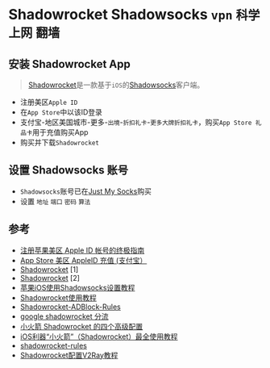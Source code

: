 # Shadowrocket Shadowsocks `vpn` `科学上网` `翻墙`

## 安装 Shadowrocket App

> [Shadowrocket](https://apps.apple.com/us/app/shadowrocket/id932747118?platform=iphone)是一款基于`iOS`的[Shadowsocks](https://shadowsocks.org/)客户端。

- 注册美区`Apple ID`
- 在`App Store`中以该ID登录
- 支付宝-地区美国城市-更多-`出境`-`折扣礼卡`-`更多大牌折扣礼卡`，购买`App Store 礼品卡`用于充值购买App
- 购买并下载`Shadowrocket`

## 设置 Shadowsocks 账号

- `Shadowsocks`账号已在[Just My Socks](https://justmysocks.com.cn)购买
- 设置 `地址` `端口` `密码` `算法`



## 参考

- [注册苹果美区 Apple ID 帐号的终极指南](https://appledi.com/appleid/)
- [App Store 美区 AppleID 充值 (支付宝）](https://zhuanlan.zhihu.com/p/591979093)
- [Shadowrocket](https://www.shadowrocketdownload.com/) [1]
- [Shadowrocket](https://liguangming.com/Shadowrocket) [2]
- [苹果iOS使用Shadowsocks设置教程](https://shadowsockshelp.github.io/Shadowsocks/ios.html)
- [Shadowrocket使用教程](https://shadowrocket.gitbook.io/shadowrocket/help)
- [Shadowrocket-ADBlock-Rules](https://github.com/h2y/Shadowrocket-ADBlock-Rules)
- [google shadowrocket 分流](https://www.google.com/search?q=shadowrocket+%E5%88%86%E6%B5%81&ei=hsjoY8KmG7mRur8PzbuzoAw&ved=0ahUKEwjCgZbu64_9AhW5iO4BHc3dDMQQ4dUDCA8&uact=5&oq=shadowrocket+%E5%88%86%E6%B5%81&gs_lcp=Cgxnd3Mtd2l6LXNlcnAQAzIHCAAQgAQQDDIFCAAQgAQyBQgAEIAEMgcIABCABBAMOgoIABBHENYEELADOgUIIRCgAToECAAQQ0oECEEYAEoECEYYAFCZBFi8RmD7TWgCcAF4AIABzAiIAaQpkgENMi0xLjMuMi4yLjEuMZgBAKABAcgBCsABAQ&sclient=gws-wiz-serp)
- [小火箭 Shadowrocket 的四个高级配置](https://www.logcg.com/archives/3109.html)
- [iOS利器“小火箭”（Shadowrocket）最全使用教程](https://laob.me/2300/)
- [shadowrocket-rules](https://github.com/deezertidal/shadowrocket-rules)
- [Shadowrocket配置V2Ray教程](https://v2xtls.org/shadowrocket%E9%85%8D%E7%BD%AEv2ray%E6%95%99%E7%A8%8B/)